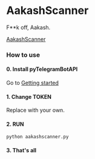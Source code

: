 # AakashScanner
F**k off, Aakash.

[AakashScanner](https://telegram.me/Rachel_bot)

### How to use

#### 0. Install pyTelegramBotAPI

Go to [Getting started](https://github.com/eternnoir/pyTelegramBotAPI#getting-started)

#### 1. Change TOKEN

Replace <TOKEN> with your own.

#### 2. RUN

```shell
python aakashscanner.py
```

#### 3. That's all
